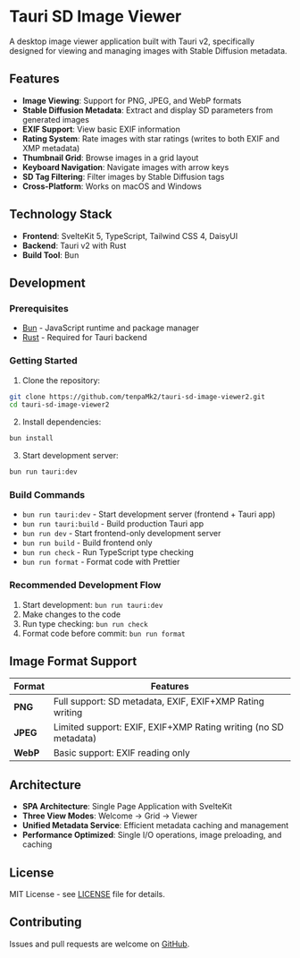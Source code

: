 # Tauri SD Image Viewer

A desktop image viewer application built with Tauri v2, specifically designed for viewing and managing images with Stable Diffusion metadata.

## Features

- **Image Viewing**: Support for PNG, JPEG, and WebP formats
- **Stable Diffusion Metadata**: Extract and display SD parameters from generated images
- **EXIF Support**: View basic EXIF information
- **Rating System**: Rate images with star ratings (writes to both EXIF and XMP metadata)
- **Thumbnail Grid**: Browse images in a grid layout
- **Keyboard Navigation**: Navigate images with arrow keys
- **SD Tag Filtering**: Filter images by Stable Diffusion tags
- **Cross-Platform**: Works on macOS and Windows

## Technology Stack

- **Frontend**: SvelteKit 5, TypeScript, Tailwind CSS 4, DaisyUI
- **Backend**: Tauri v2 with Rust
- **Build Tool**: Bun

## Development

### Prerequisites

- [Bun](https://bun.sh/) - JavaScript runtime and package manager
- [Rust](https://rustup.rs/) - Required for Tauri backend

### Getting Started

1. Clone the repository:
```bash
git clone https://github.com/tenpaMk2/tauri-sd-image-viewer2.git
cd tauri-sd-image-viewer2
```

2. Install dependencies:
```bash
bun install
```

3. Start development server:
```bash
bun run tauri:dev
```

### Build Commands

- `bun run tauri:dev` - Start development server (frontend + Tauri app)
- `bun run tauri:build` - Build production Tauri app
- `bun run dev` - Start frontend-only development server
- `bun run build` - Build frontend only
- `bun run check` - Run TypeScript type checking
- `bun run format` - Format code with Prettier

### Recommended Development Flow

1. Start development: `bun run tauri:dev`
2. Make changes to the code
3. Run type checking: `bun run check`
4. Format code before commit: `bun run format`

## Image Format Support

| Format | Features |
|--------|----------|
| **PNG** | Full support: SD metadata, EXIF, EXIF+XMP Rating writing |
| **JPEG** | Limited support: EXIF, EXIF+XMP Rating writing (no SD metadata) |
| **WebP** | Basic support: EXIF reading only |

## Architecture

- **SPA Architecture**: Single Page Application with SvelteKit
- **Three View Modes**: Welcome → Grid → Viewer
- **Unified Metadata Service**: Efficient metadata caching and management
- **Performance Optimized**: Single I/O operations, image preloading, and caching

## License

MIT License - see [LICENSE](LICENSE) file for details.

## Contributing

Issues and pull requests are welcome on [GitHub](https://github.com/tenpaMk2/tauri-sd-image-viewer2/issues).